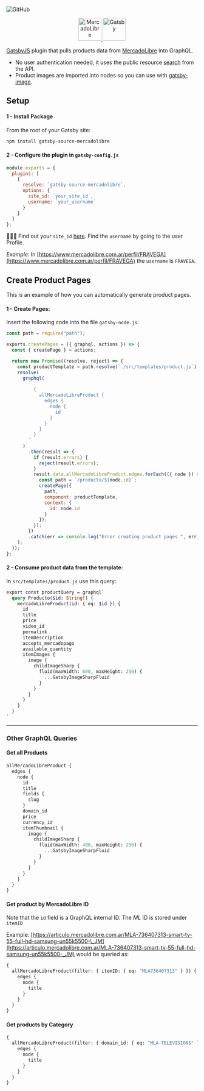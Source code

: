 ![GitHub](https://img.shields.io/github/license/florantara/gatsby-source-mercadolibre.svg)

<p align="center">
  <a href="https://www.gatsbyjs.org">
    <img alt="MercadoLibre" src="https://static.mlstatic.com/org-img/homesnw/img/ml-logo@2x.png?v=4.0" width="60" /> 
    <img alt="Gatsby" src="https://www.gatsbyjs.org/monogram.svg" width="60" />
  </a>
</p>

[GatsbyJS](https://www.gatsbyjs.org) plugin that pulls products data from [MercadoLibre](https://www.mercadolibre.com/) into GraphQL.

- No user authentication needed, it uses the public resource [search](https://api.mercadolibre.com/sites/MLA/search#options) from the API.
- Product images are imported into nodes so you can use with [gatsby-image](https://www.gatsbyjs.org/packages/gatsby-image/).

## Setup

#### 1 - Install Package

From the root of your Gatsby site:

```bash
npm install gatsby-source-mercadolibre
```

#### 2 - Configure the plugin in `gatsby-config.js`

```javascript
module.exports = {
  plugins: [
    {
      resolve: `gatsby-source-mercadolibre`,
      options: {
        site_id: `your_site_id`,
        username: `your_username`
      }
    }
  ]
};
```

🕵🏼‍♀️
Find out your `site_id` [here](https://api.mercadolibre.com/sites).
Find the `username` by going to the user Profile.

_Example:_
In [https://www.mercadolibre.com.ar/perfil/FRAVEGA](https://www.mercadolibre.com.ar/perfil/FRAVEGA) the `username` is `FRAVEGA`.

## Create Product Pages

This is an example of how you can automatically generate product pages.

#### 1 - Create Pages:

Insert the following code into the file `gatsby-node.js`.

```javascript
const path = require("path");

exports.createPages = ({ graphql, actions }) => {
  const { createPage } = actions;

  return new Promise((resolve, reject) => {
    const productTemplate = path.resolve(`./src/templates/product.js`);
    resolve(
      graphql(
        `
          {
            allMercadoLibreProduct {
              edges {
                node {
                  id
                }
              }
            }
          }
        `
      )
        .then(result => {
          if (result.errors) {
            reject(result.errors);
          }
          result.data.allMercadoLibreProduct.edges.forEach(({ node }) => {
            const path = `/producto/${node.id}`;
            createPage({
              path,
              component: productTemplate,
              context: {
                id: node.id
              }
            });
          });
        })
        .catch(err => console.log("Error creating product pages ", err))
    );
  });
};
```

#### 2 - Consume product data from the template:

In `src/templates/product.js` use this query:

```graphql
export const productQuery = graphql`
  query Producto($id: String!) {
    mercadoLibreProduct(id: { eq: $id }) {
      id
      title
      price
      video_id
      permalink
      itemDescription
      accepts_mercadopago
      available_quantity
      itemImages {
        image {
          childImageSharp {
            fluid(maxWidth: 600, maxHeight: 250) {
              ...GatsbyImageSharpFluid
            }
          }
        }
      }
    }
  }
`
```

---

### Other GraphQL Queries

#### Get all Products

```graphql
allMercadoLibreProduct {
  edges {
    node {
      id
      title
      fields {
        slug
      }
      domain_id
      price
      currency_id
      itemThumbnail {
        image {
          childImageSharp {
            fluid(maxWidth: 400, maxHeight: 250) {
              ...GatsbyImageSharpFluid
            }
          }
        }
      }
    }
  }
}
```

#### Get product by MercadoLibre ID

Note that the `id` field is a GraphQL internal ID. The _ML_ ID is stored under `itemID`

Example: [https://articulo.mercadolibre.com.ar/MLA-736407313-smart-tv-55-full-hd-samsung-un55k5500-\_JM](https://articulo.mercadolibre.com.ar/MLA-736407313-smart-tv-55-full-hd-samsung-un55k5500-_JM) would be queried as:

```graphql
{
  allMercadoLibreProduct(filter: { itemID: { eq: "MLA736407313" } }) {
    edges {
      node {
        title
      }
    }
  }
}
```

#### Get products by Category

```graphql
{
  allMercadoLibreProduct(filter: { domain_id: { eq: "MLA-TELEVISIONS" } }) {
    edges {
      node {
        title
      }
    }
  }
}
```

